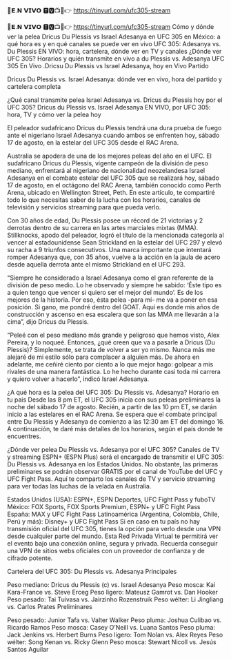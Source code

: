 🔴𝗘.𝗡 𝗩𝗜𝗩𝗢 🆃🆅📺📱👉 https://tinyurl.com/ufc305-stream

🔴𝗘.𝗡 𝗩𝗜𝗩𝗢 🆃🆅📺📱👉 https://tinyurl.com/ufc305-stream
Cómo y dónde ver la pelea Dricus Du Plessis vs Israel Adesanya en UFC 305 en México: a qué hora es y en qué canales se puede ver en vivo UFC 305: Adesanya vs. Du Plessis EN VIVO: hora, cartelera, dónde ver en TV y canales ¿Dónde ver UFC 305? Horarios y quién transmite en vivo a du Plessis vs. Adesanya UFC 305 En Vivo  .Dricsu Du Plessis vs Israel Adesanya, hoy en Vivo Partido



Dricus Du Plessis vs. Israel Adesanya: dónde ver en vivo, hora del partido y cartelera completa

¿Qué canal transmite pelea Israel Adesanya vs. Dricus du Plessis hoy por el UFC 305? Dricus du Plessis vs. Israel Adesanya EN VIVO, por UFC 305: hora, TV y cómo ver la pelea hoy

El peleador sudafricano Dricus du Plessis tendrá una dura prueba de fuego ante el nigeriano Israel Adesanya cuando ambos se enfrenten hoy, sábado 17 de agosto, en la estelar del UFC 305 desde el RAC Arena.

Australia se apodera de una de los mejores peleas del año en el UFC. El sudafricano Dricus du Plessis, vigente campeón de la división de peso mediano, enfrentará al nigeriano de nacionalidad neozelandesa Israel Adesanya en el combate estelar del UFC 305 que se realizará hoy, sábado 17 de agosto, en el octágono del RAC Arena, también conocido como Perth Arena, ubicado en Wellington Street, Peth. En este artículo, te compartiré todo lo que necesitas saber de la lucha con los horarios, canales de televisión y servicios streaming para que pueda verlo.

Con 30 años de edad, Du Plessis posee un récord de 21 victorias y 2 derrotas dentro de su carrera en las artes marciales mixtas (MMA). Stillknocks, apodo del peleador, logró el título de la mencionada categoría al vencer al estadounidense Sean Strickland en la estelar del UFC 297 y elevó su racha a 9 triunfos consecutivos. Una marca importante que intentará romper Adesanya que, con 35 años, vuelve a la acción en la jaula de acero desde aquella derrota ante el mismo Strickland en el UFC 293.

“Siempre he considerado a Israel Adesanya como el gran referente de la división de peso medio. Lo he observado y siempre he sabido: ‘Éste tipo es a quien tengo que vencer si quiero ser el mejor del mundo’. Es de los mejores de la historia. Por eso, ésta pelea -para mí- me va a poner en esa posición. Si gano, me pondré dentro del GOAT. Aquí es donde mis años de construcción y ascenso en esa escalera que son las MMA me llevarán a la cima”, dijo Dricus du Plessis.

“Peleé con el peso mediano más grande y peligroso que hemos visto, Alex Pereira, y lo noqueé. Entonces, ¿qué creen que va a pasarle a Dricus (Du Plessis)? Simplemente, se trata de volver a ser yo mismo. Nunca más me alejaré de mi estilo sólo para complacer a alguien más. De ahora en adelante, me ceñiré ciento por ciento a lo que mejor hago: golpear a mis rivales de una manera fantástica. Lo he hecho durante casi toda mi carrera y quiero volver a hacerlo”, indicó Israel Adesanya.

¿A qué hora es la pelea del UFC 305: Du Plessis vs. Adesanya? Horario en tu país Desde las 8 pm ET, el UFC 305 inicia con sus peleas preliminares la noche del sábado 17 de agosto. Recién, a partir de las 10 pm ET, se darán inicio a las estelares en el RAC Arena. Se espera que el combate principal entre Du Plessis y Adesanya de comienzo a las 12:30 am ET del domingo 16. A continuación, te daré más detalles de los horarios, según el país donde te encuentres.

¿Dónde ver pelea Du Plessis vs. Adesanya por el UFC 305? Canales de TV y streaming ESPN+ (ESPN Plus) será el encargado de transmitir el UFC 305: Du Plessis vs. Adesanya en los Estados Unidos. No obstante, las primeras preliminares se podrán observar GRATIS por el canal de YouTube del UFC y UFC Fight Pass. Aquí te comparto los canales de TV y servicio streaming para ver todas las luchas de la velada en Australia.

Estados Unidos (USA): ESPN+, ESPN Deportes, UFC Fight Pass y fuboTV México: FOX Sports, FOX Sports Premium, ESPN+ y UFC Fight Pass España: MAX y UFC Fight Pass Latinoamérica (Argentina, Colombia, Chile, Perú y más): Disney+ y UFC Fight Pass Si en caso en tu país no hay transmisión oficial del UFC 305, tienes la opción para verlo desde una VPN desde cualquier parte del mundo. Esta Red Privada Virtual te permitirá ver el evento bajo una conexión online, segura y privada. Recuerda conseguir una VPN de sitios webs oficiales con un proveedor de confianza y de cifrado potente.

Cartelera del UFC 305: Du Plessis vs. Adesanya Principales

Peso mediano: Dricus du Plessis (c) vs. Israel Adesanya Peso mosca: Kai Kara-France vs. Steve Erceg Peso ligero: Mateusz Gamrot vs. Dan Hooker Peso pesado: Tai Tuivasa vs. Jairzinho Rozenstruik Peso wélter: Li Jingliang vs. Carlos Prates Preliminares

Peso pesado: Junior Tafa vs. Valter Walker Peso pluma: Joshua Culibao vs. Ricardo Ramos Peso mosca: Casey O’Neill vs. Luana Santos Peso pluma: Jack Jenkins vs. Herbert Burns Peso ligero: Tom Nolan vs. Alex Reyes Peso wélter: Song Kenan vs. Ricky Glenn Peso mosca: Stewart Nicoll vs. Jesús Santos Aguilar
